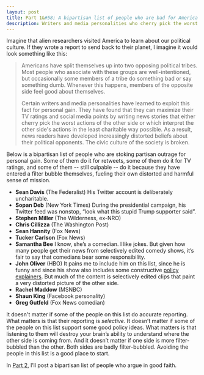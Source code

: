 ```yaml
---
layout: post
title: Part 1&#58; A bipartisan list of people who are bad for America
description: Writers and media personalities who cherry pick the worst actions of their ideological opponents
---
```


Imagine that alien researchers visited America to learn about our political culture. If they wrote a report to send back to their planet, I imagine it would look something like this:

>Americans have split themselves up into two opposing political tribes. Most people who associate with these groups are well-intentioned, but occasionally some members of a tribe do something bad or say something dumb. Whenever this happens, members of the opposite side feel good about themselves.
>
>Certain writers and media personalities have learned to exploit this fact for personal gain. They have found that they can maximize their TV ratings and social media points by writing news stories that either cherry pick the worst actions of the other side or which interpret the other side's actions in the least charitable way possible. As a result, news readers have developed increasingly distorted beliefs about their political opponents. The civic culture of the society is broken.

Below is a bipartisan list of people who are stoking partisan outrage for personal gain. Some of them do it for retweets, some of them do it for TV ratings, and some of them -- still culpable -- do it because they have entered a filter bubble themselves, fueling their own distorted and harmful sense of mission.

* **Sean Davis** (The Federalist) His Twitter account is deliberately uncharitable.
* **Sopan Deb** (New York Times) During the presidential campaign, his Twitter feed was nonstop, “look what this stupid Trump supporter said”.
* **Stephen Miller** (The Wilderness, ex-NRO)
* **Chris Cillizza** (The Washington Post)
* **Sean Hannity** (Fox News)
* **Tucker Carlson** (Fox News)
* **Samantha Bee** I know, she’s a comedian. I like jokes. But given how many people get their news from selectively edited comedy shows, it’s fair to say that comedians bear some responsibility.
* **John Oliver** (HBO) It pains me to include him on this list, since he is funny and since his show also includes some constructive [policy explainers](https://www.youtube.com/watch?v=Nn_Zln_4pA8). But much of the content is selectively edited clips that paint a very distorted picture of the other side.
* **Rachel Maddow** (MSNBC)
* **Shaun King** (Facebook personality)
* **Greg Gutfeld** (Fox News comedian)

It doesn't matter if some of the people on this list do accurate reporting. What matters is that their reporting is _selective_. It doesn’t matter if some of the people on this list support some good policy ideas. What matters is that listening to them will destroy your brain’s ability to understand where the other side is coming from. And it doesn’t matter if one side is more filter-bubbled than the other. Both sides are badly filter-bubbled. Avoiding the people in this list is a good place to start.

In [Part 2](/2017/07/09/part-2-a-bipartisan-list-of-people-who-argue-in-good-faith/), I’ll post a bipartisan list of people who argue in good faith.